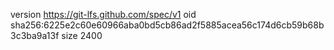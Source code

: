 version https://git-lfs.github.com/spec/v1
oid sha256:6225e2c60e60966aba0bd5cb86ad2f5885acea56c174d6cb59b68b3c3ba9a13f
size 2400
